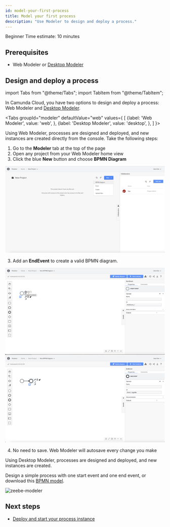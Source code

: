 ```yaml
---
id: model-your-first-process
title: Model your first process
description: "Use Modeler to design and deploy a process."
---
```


<span class="badge badge--beginner">Beginner</span>
<span class="badge badge--short">Time estimate: 10 minutes</span>

## Prerequisites

- Web Modeler or [Desktop Modeler](https://camunda.com/download/modeler/)

## Design and deploy a process

import Tabs from "@theme/Tabs";
import TabItem from "@theme/TabItem";

In Camunda Cloud, you have two options to design and deploy a process: Web Modeler and [Desktop Modeler](https://camunda.com/download/modeler/).

<Tabs groupId="modeler" defaultValue="web" values={
[
{label: 'Web Modeler', value: 'web', },
{label: 'Desktop Modeler', value: 'desktop', },
]
}>

<TabItem value='web'>

Using Web Modeler, processes are designed and deployed, and new instances are created directly from the console. Take the following steps:

1. Go to the **Modeler** tab at the top of the page
2. Open any project from your Web Modeler home view
3. Click the blue **New** button and choose **BPMN Diagram**

![console-modeler](../../components/modeler/web-modeler/img/web-modeler-new-user-new-diagram-choose-bpmn.png)

3. Add an **EndEvent** to create a valid BPMN diagram.

![console-modeler-new-diagram-with-end-event](../../components/modeler/web-modeler/img/web-modeler-with-end-event.png)
![console-modeler-new-diagram-with-end-event](../../components/modeler/web-modeler/img/web-modeler-with-end-event2.png)

4. No need to save. Web Modeler will autosave every change you make

</TabItem>

<TabItem value='desktop'>

Using Desktop Modeler, processes are designed and deployed, and new instances are created.

Design a simple process with one start event and one end event, or download this [BPMN model](./bpmn/gettingstarted_quickstart.bpmn).

![zeebe-modeler](./img/zeebe-modeler.png)
</TabItem>
</Tabs>

## Next steps

- [Deploy and start your process instance](deploy-your-process-and-start-process-instance.md)
